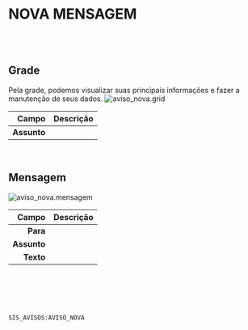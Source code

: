 # NOVA MENSAGEM
<br>
<br>

## Grade
Pela grade, podemos visualizar suas principais informações e fazer a manutenção de seus dados.
![aviso_nova.grid](https://raw.githubusercontent.com/netforcews/docs-erp/master/geral/imagens/aviso_nova.grid.png)

Campo | Descrição
--:|---
**Assunto** | 
<br>

## Mensagem
![aviso_nova.mensagem](https://raw.githubusercontent.com/netforcews/docs-erp/master/geral/imagens/aviso_nova.mensagem.png)

Campo | Descrição
--:|---
**Para** | 
**Assunto** | 
**Texto** | 
<br>
<br>
<br>
<br>

```SIS_AVISOS:AVISO_NOVA```

